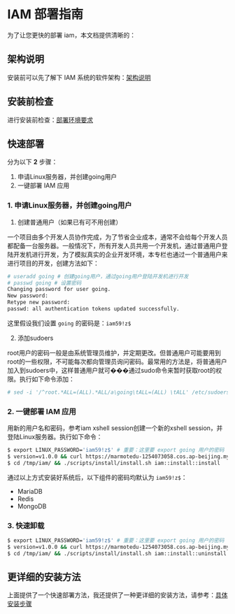 # IAM 部署指南

为了让您更快的部署 iam，本文档提供清晰的：

## 架构说明

安装前可以先了解下 IAM 系统的软件架构：[架构说明](installation-architecture.md)

## 安装前检查

进行安装前检查：[部署环境要求](installation-requirement.md)

## 快速部署

分为以下 **2** 步骤：

1. 申请Linux服务器，并创建going用户
2. 一键部署 IAM 应用

### 1. 申请Linux服务器，并创建going用户

1. 创建普通用户（如果已有可不用创建）

一个项目由多个开发人员协作完成，为了节省企业成本，通常不会给每个开发人员都配备一台服务器。一般情况下，所有开发人员共用一个开发机，通过普通用户登陆开发机进行开发，为了模拟真实的企业开发环境，本专栏也通过一个普通用户来进行项目的开发，创建方法如下：

```bash
# useradd going # 创建going用户，通过going用户登陆开发机进行开发
# passwd going # 设置密码
Changing password for user going.
New password:
Retype new password:
passwd: all authentication tokens updated successfully.
```

这里假设我们设置 `going` 的密码是：`iam59!z$`

2. 添加sudoers

root用户的密码一般是由系统管理员维护，并定期更改。但普通用户可能要用到root的一些权限，不可能每次都向管理员询问密码。最常用的方法是，将普通用户加入到sudoers中，这样普通用户就可���通过sudo命令来暂时获取root的权限。执行如下命令添加：

```bash
# sed -i '/^root.*ALL=(ALL).*ALL/a\going\tALL=(ALL) \tALL' /etc/sudoers
```

### 2. 一键部署 IAM 应用

用新的用户名和密码，参考iam xshell session创建一个新的xshell session，并登陆Linux服务器。执行如下命令：

```bash
$ export LINUX_PASSWORD='iam59!z$' # 重要：这里要 export going 用户的密码
$ version=v1.0.0 && curl https://marmotedu-1254073058.cos.ap-beijing.myqcloud.com/iam-release/${version}/iam.tar.gz | tar -xz -C /tmp/
$ cd /tmp/iam/ && ./scripts/install/install.sh iam::install::install
```
通过以上方式安装好系统后，以下组件的密码均默认为 `iam59!z$`：
- MariaDB
- Redis
- MongoDB

### 3. 快速卸载

```bash
$ export LINUX_PASSWORD='iam59!z$' # 重要：这里要 export going 用户的密码
$ version=v1.0.0 && curl https://marmotedu-1254073058.cos.ap-beijing.myqcloud.com/iam-release/${version}/iam.tar.gz | tar -xz -C /tmp/
$ cd /tmp/iam/ && ./scripts/install/install.sh iam::install::uninstall
```

## 更详细的安装方法

上面提供了一个快速部署方法，我还提供了一种更详细的安装方法，请参考：[具体安装步骤](installation-procedures.md)
